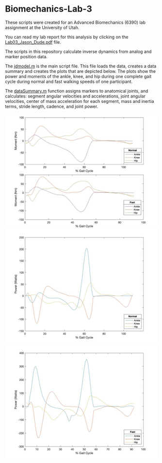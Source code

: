 # Biomechanics-Lab-3
These scripts were created for an Advanced Biomechanics (6390) lab assignment at the University of Utah.

You can read my lab report for this analysis by clicking on the [Lab03_Jason_Dude.pdf](Lab03_Jason_Dude.pdf) file. 

The scripts in this repository calculate inverse dynamics from analog and marker position data.

The [jdmodel.m](jdmodel.m) is the main script file. This file loads the data, creates a data summary and creates the plots that are depicted below. The plots show the power and moments of the ankle, knee, and hip during one complete gait cycle during normal and fast walking speeds of one participant. 

The [dataSummary.m](dataSummary.m) function assigns markers to anatomical joints, and calculates: segment angular velocities and accelerations, joint angular velocities, center of mass acceleration for each segment, mass and inertia terms, stride length, cadence, and joint power.

![moments](images/moments.jpg)
![power](images/power.jpg)
![power_fast](images/power_fast.jpg)

